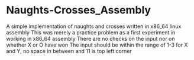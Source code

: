 # Naughts-Crosses_Assembly
A simple implementation of naughts and crosses written in x86_64 linux assembly
This was merely a practice problem as a first experiment in working in x86_64 assembly
There are no checks on the input nor on whether X or O have won
The input should be within the range of 1-3 for X and Y, no space in between and 11 is top left corner
